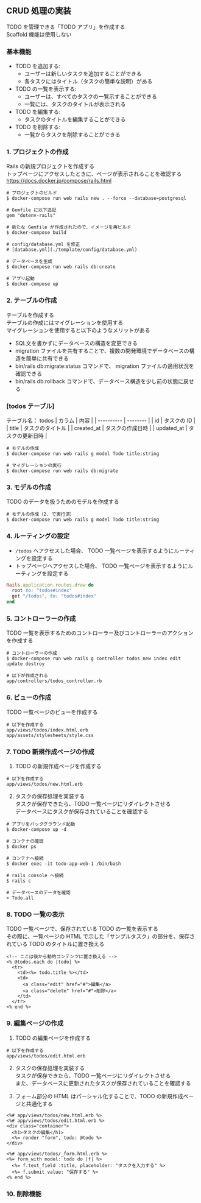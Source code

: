 ## CRUD 処理の実装
TODO を管理できる「TODO アプリ」を作成する  
Scaffold 機能は使用しない

### 基本機能
- TODO を追加する:
  - ユーザーは新しいタスクを追加することができる  
  - 各タスクにはタイトル（タスクの簡単な説明）がある  
- TODO の一覧を表示する:
  - ユーザーは、すべてのタスクの一覧示することができる  
  - 一覧には、タスクのタイトルが表示される
- TODO を編集する:
  - タスクのタイトルを編集することができる
- TODO を削除する:
  - 一覧からタスクを削除することができる

### 1. プロジェクトの作成
Rails の新規プロジェクトを作成する  
トップページにアクセスしたときに、ページが表示されることを確認する  
https://docs.docker.jp/compose/rails.html

```console
# プロジェクトのビルド
$ docker-compose run web rails new . --force --database=postgresql

# Gemfile に以下追記
gem "dotenv-rails"

# 新たな Gemfile が作成されたので、イメージを再ビルド
$ docker-compose build

# config/database.yml を修正
# [database.yml](./template/config/database.yml)

# データベースを生成
$ docker-compose run web rails db:create

# アプリ起動
$ docker-compose up
```

### 2. テーブルの作成
テーブルを作成する  
テーブルの作成にはマイグレーションを使用する  
マイグレーションを使用すると以下のようなメリットがある  
- SQL文を書かずにデータベースの構造を変更できる
- migration ファイルを共有することで、複数の開発環境でデータベースの構造を簡単に共有できる
- bin/rails db:migrate:status コマンドで、 migration ファイルの適用状況を確認できる
- bin/rails db:rollback コマンドで、データベース構造を少し前の状態に戻せる

### [todos テーブル]
テーブル名： todos
| カラム        | 内容       |
| ---------- | -------- |
| id         | タスクの ID  |
| title      | タスクのタイトル |
| created_at | タスクの作成日時 |
| updated_at | タスクの更新日時 |

```console
# モデルの作成
$ docker-compose run web rails g model Todo title:string

# マイグレーションの実行
$ docker-compose run web rails db:migrate
```

### 3. モデルの作成
TODO のデータを扱うためのモデルを作成する

```console
# モデルの作成（2. で実行済）
$ docker-compose run web rails g model Todo title:string
```

### 4. ルーティングの設定
- `/todos` へアクセスした場合、 TODO 一覧ページを表示するようにルーティングを設定する 
- トップページへアクセスした場合、 TODO 一覧ページを表示するようにルーティングを設定する  

```rb
Rails.application.routes.draw do
  root to: "todos#index"
  get "/todos", to: "todos#index"
end
```

### 5. コントローラーの作成
TODO 一覧を表示するためのコントローラー及びコントローラーのアクションを作成する  

```console
# コントローラーの作成  
$ docker-compose run web rails g controller todos new index edit update destroy
```

```console
# 以下が作成される
app/controllers/todos_controller.rb
```

### 6. ビューの作成
TODO 一覧ページのビューを作成する  

```console
# 以下を作成する
app/views/todos/index.html.erb
app/assets/stylesheets/style.css
```

### 7. TODO 新規作成ページの作成
1. TODO の新規作成ページを作成する  
```console
# 以下を作成する
app/views/todos/new.html.erb
```

2. タスクの保存処理を実装する  
   タスクが保存できたら、TODO 一覧ページにリダイレクトさせる  
   データベースにタスクが保存されていることを確認する  

```console
# アプリをバックグラウンド起動
$ docker-compose up -d

# コンテナの確認
$ docker ps

# コンテナへ接続
$ docker exec -it todo-app-web-1 /bin/bash

# rails console へ接続
$ rails c

# データベースのデータを確認
> Todo.all
```

### 8. TODO 一覧の表示
TODO 一覧ページで、保存されている TODO の一覧を表示する  
その際に、一覧ページの HTML で示した「サンプルタスク」の部分を、保存されている TODO のタイトルに置き換える  

```erb
<!-- ここは後から動的コンテンツに置き換える -->
<% @todos.each do |todo| %>
  <tr>
    <td><%= todo.title %></td>
    <td>
      <a class="edit" href="#">編集</a>
      <a class="delete" href="#">削除</a>
    </td>
  </tr>
<% end %>
```

### 9. 編集ページの作成
1. TODO の編集ページを作成する  
```console
# 以下を作成する
app/views/todos/edit.html.erb
```

2. タスクの保存処理を実装する  
   タスクが保存できたら、TODO 一覧ページにリダイレクトさせる  
   また、データベースに更新されたタスクが保存されていることを確認する  

3. フォーム部分の HTML はパーシャル化することで、TODO の新規作成ページと共通化する

```erb
<%# app/views/todos/new.html.erb %>
<%# app/views/todos/edit.html.erb %>
<div class="container">
  <h1>タスクの編集</h1>
  <%= render "form", todo: @todo %>
</div>

```

```erb
<%# app/views/todos/_form.html.erb %>
<%= form_with model: todo do |f| %>
  <%= f.text_field :title, placeholder: "タスクを入力する" %>
  <%= f.submit value: "保存する" %>
<% end %>
```

### 10. 削除機能
